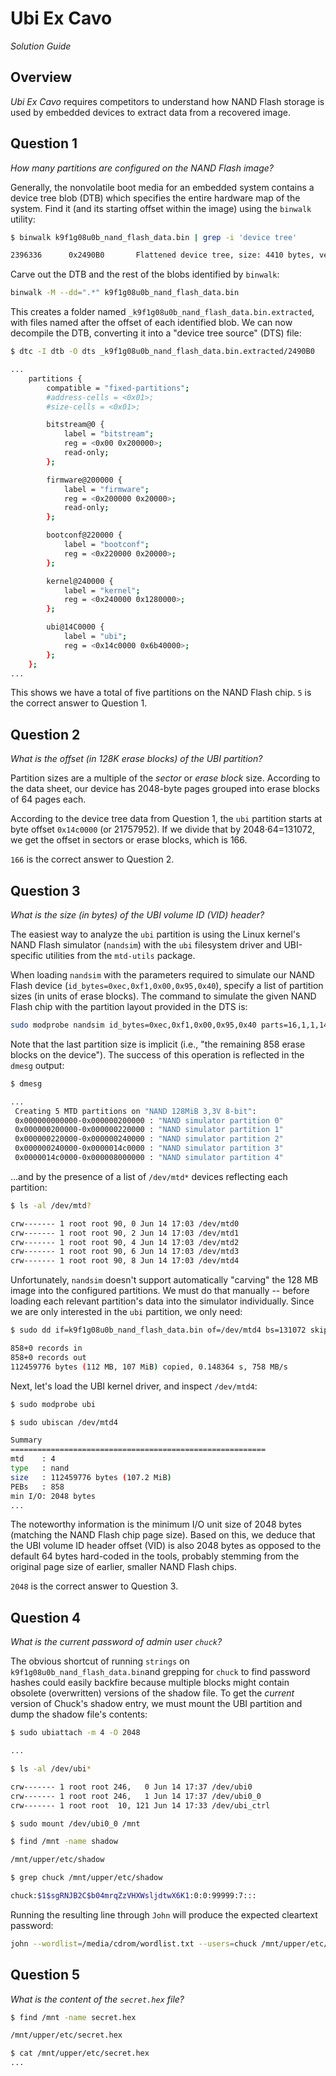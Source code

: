 # Ubi Ex Cavo

*Solution Guide*

## Overview

*Ubi Ex Cavo*  requires competitors to understand how NAND Flash storage is used by embedded devices to extract data from a recovered image.

## Question 1

*How many partitions are configured on the NAND Flash image?*

Generally, the nonvolatile boot media for an embedded system contains a device tree blob (DTB) which specifies the entire hardware map of the system. Find it (and its starting offset within the image) using the `binwalk` utility:

```bash
$ binwalk k9f1g08u0b_nand_flash_data.bin | grep -i 'device tree'

2396336      0x2490B0       Flattened device tree, size: 4410 bytes, version: 17
```

Carve out the DTB and the rest of the blobs identified by `binwalk`:

```bash
binwalk -M --dd=".*" k9f1g08u0b_nand_flash_data.bin
```

This creates a folder named `_k9f1g08u0b_nand_flash_data.bin.extracted`, with files named after the offset of each identified blob. We can now decompile the DTB, converting it into a "device tree source" (DTS) file:

```bash
$ dtc -I dtb -O dts _k9f1g08u0b_nand_flash_data.bin.extracted/2490B0

...
	partitions {
		compatible = "fixed-partitions";
		#address-cells = <0x01>;
		#size-cells = <0x01>;

		bitstream@0 {
			label = "bitstream";
			reg = <0x00 0x200000>;
			read-only;
		};

		firmware@200000 {
			label = "firmware";
			reg = <0x200000 0x20000>;
			read-only;
		};

		bootconf@220000 {
			label = "bootconf";
			reg = <0x220000 0x20000>;
		};

		kernel@240000 {
			label = "kernel";
			reg = <0x240000 0x1280000>;
		};

		ubi@14C0000 {
			label = "ubi";
			reg = <0x14c0000 0x6b40000>;
		};
	};
...
```

This shows we have a total of five partitions on the NAND Flash chip. `5` is the correct answer to Question 1.

## Question 2

*What is the offset (in 128K erase blocks) of the UBI partition?*

Partition sizes are a multiple of the *sector* or *erase block* size. According to the data sheet, our device has 2048-byte pages grouped into erase blocks of 64 pages each.

According to the device tree data from Question 1, the `ubi` partition starts at byte offset `0x14c0000` (or 21757952). If we divide that by 2048·64=131072, we get the offset in sectors or erase blocks, which is 166.

`166` is the correct answer to Question 2.

## Question 3

*What is the size (in bytes) of the UBI volume ID (VID) header?*

The easiest way to analyze the `ubi` partition is using the Linux kernel's NAND Flash simulator (`nandsim`) with the `ubi` filesystem driver and UBI-specific utilities from the `mtd-utils` package.

When loading `nandsim` with the parameters required to simulate our NAND Flash device (`id_bytes=0xec,0xf1,0x00,0x95,0x40`), specify a list of partition sizes (in units of erase blocks). The command to simulate the given NAND Flash chip with the partition layout provided in the DTS is:

```bash
sudo modprobe nandsim id_bytes=0xec,0xf1,0x00,0x95,0x40 parts=16,1,1,148
```
Note that the last partition size is implicit (i.e., "the remaining 858 erase blocks on the device"). The success of this operation is reflected in the `dmesg` output:

```bash
$ dmesg

...
 Creating 5 MTD partitions on "NAND 128MiB 3,3V 8-bit":
 0x000000000000-0x000000200000 : "NAND simulator partition 0"
 0x000000200000-0x000000220000 : "NAND simulator partition 1"
 0x000000220000-0x000000240000 : "NAND simulator partition 2"
 0x000000240000-0x0000014c0000 : "NAND simulator partition 3"
 0x0000014c0000-0x000008000000 : "NAND simulator partition 4"
```

...and by the presence of a list of `/dev/mtd*` devices reflecting each partition:

```bash
$ ls -al /dev/mtd?

crw------- 1 root root 90, 0 Jun 14 17:03 /dev/mtd0
crw------- 1 root root 90, 2 Jun 14 17:03 /dev/mtd1
crw------- 1 root root 90, 4 Jun 14 17:03 /dev/mtd2
crw------- 1 root root 90, 6 Jun 14 17:03 /dev/mtd3
crw------- 1 root root 90, 8 Jun 14 17:03 /dev/mtd4
```

Unfortunately, `nandsim` doesn't  support automatically "carving" the 128 MB image into the configured partitions. We must do that manually -- before loading each relevant partition's data into the simulator individually. Since we are only interested in the `ubi` partition, we only need:

```bash
$ sudo dd if=k9f1g08u0b_nand_flash_data.bin of=/dev/mtd4 bs=131072 skip=166

858+0 records in
858+0 records out
112459776 bytes (112 MB, 107 MiB) copied, 0.148364 s, 758 MB/s
```

Next, let's load the UBI kernel driver, and inspect `/dev/mtd4`:

```bash
$ sudo modprobe ubi

$ sudo ubiscan /dev/mtd4

Summary
=========================================================
mtd    : 4
type   : nand
size   : 112459776 bytes (107.2 MiB)
PEBs   : 858
min I/O: 2048 bytes
...
```
The noteworthy information is the minimum I/O unit size of 2048 bytes (matching the NAND Flash chip page size). Based on this, we deduce that the UBI volume ID header offset (VID) is also 2048 bytes as opposed to the default 64 bytes hard-coded in the tools, probably stemming from the original page size of earlier, smaller NAND Flash chips.

`2048` is the correct answer to Question 3.

## Question 4

*What is the current password of admin user `chuck`?*

The obvious shortcut of running `strings` on `k9f1g08u0b_nand_flash_data.bin`and grepping for `chuck` to find password hashes could easily backfire because multiple blocks might contain obsolete (overwritten) versions of the shadow file. To get the *current* version of Chuck's shadow entry, we must mount the UBI partition and dump the shadow file's contents:

```bash
$ sudo ubiattach -m 4 -O 2048

...

$ ls -al /dev/ubi*

crw------- 1 root root 246,   0 Jun 14 17:37 /dev/ubi0
crw------- 1 root root 246,   1 Jun 14 17:37 /dev/ubi0_0
crw------- 1 root root  10, 121 Jun 14 17:33 /dev/ubi_ctrl

$ sudo mount /dev/ubi0_0 /mnt

$ find /mnt -name shadow

/mnt/upper/etc/shadow

$ grep chuck /mnt/upper/etc/shadow 

chuck:$1$sgRNJB2C$b04mrqZzVHXWsljdtwX6K1:0:0:99999:7:::
```
Running the resulting line through `John` will produce the expected cleartext password:

```bash
john --wordlist=/media/cdrom/wordlist.txt --users=chuck /mnt/upper/etc/shadow
```

## Question 5

*What is the content of the `secret.hex` file?*

```bash
$ find /mnt -name secret.hex

/mnt/upper/etc/secret.hex

$ cat /mnt/upper/etc/secret.hex
...
```
